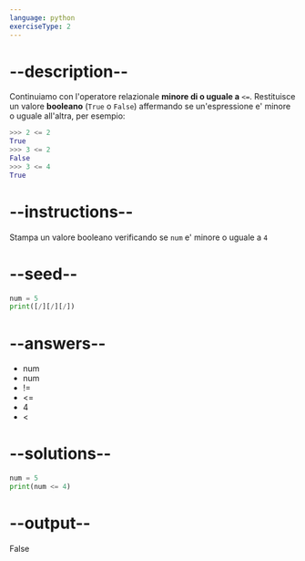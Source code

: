 ```yaml
---
language: python
exerciseType: 2
---
```


# --description--

Continuiamo con l'operatore relazionale **minore di o uguale a** `<=`.
Restituisce un valore **booleano** (`True` o `False`) affermando se un'espressione e' minore o uguale all'altra, per esempio:
```python
>>> 2 <= 2
True
>>> 3 <= 2
False
>>> 3 <= 4
True
```

# --instructions--

Stampa un valore booleano verificando se `num` e' minore o uguale a `4`

# --seed--

```python
num = 5
print([/][/][/])
```

# --answers--

- num 
- num 
- != 
- <= 
- 4
- < 

# --solutions--

```python
num = 5
print(num <= 4)
```

# --output--

False
